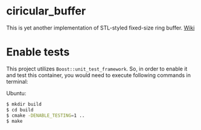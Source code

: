 # ciricular_buffer

This is yet another implementation of STL-styled fixed-size ring buffer. [Wiki](https://en.wikipedia.org/wiki/Circular_buffer)

# Enable tests
This project utilizes `Boost::unit_test_framework`. So, in order to enable it and test this container, you would need to execute following commands in terminal:

Ubuntu:
```bash
$ mkdir build
$ cd build
$ cmake -DENABLE_TESTING=1 ..
$ make
```
